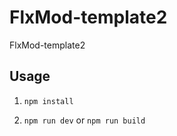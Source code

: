 # FlxMod-template2
FlxMod-template2

## Usage

1. `npm install`

2. `npm run dev` or `npm run build`

